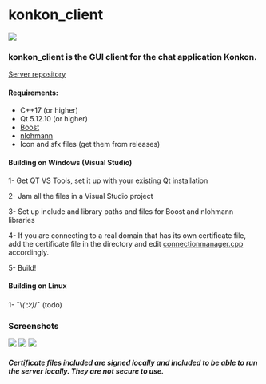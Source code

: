 # konkon_client

<img src="https://i.imgur.com/LauBN2N.png"/>

### konkon_client is the GUI client for the chat application Konkon.
[Server repository](https://github.com/emredesu/konkon_server)

#### Requirements:
* C++17 (or higher)
* Qt 5.12.10 (or higher)
* [Boost](https://www.boost.org/)
* [nlohmann](https://github.com/nlohmann/json)
* Icon and sfx files (get them from releases)

#### Building on Windows (Visual Studio)
1- Get QT VS Tools, set it up with your existing Qt installation

2- Jam all the files in a Visual Studio project

3- Set up include and library paths and files for Boost and nlohmann libraries

4- If you are connecting to a real domain that has its own certificate file, add the certificate file in the directory and edit [connectionmanager.cpp](https://github.com/emredesu/konkon_client/blob/01b166b10e96601503ce6b103ffb9d0b6c7b23ac/src/connectionmanager.cpp#L9) accordingly.

5- Build!

#### Building on Linux
1- ¯\\_(ツ)_/¯ (todo)

### Screenshots

<img src="https://i.imgur.com/bW21gBN.png">
<img src="https://i.imgur.com/rhJWsG9.png">
<img src="https://i.imgur.com/Z9JAPnO.png">

##### Certificate files included are signed locally and included to be able to run the server locally. They are not secure to use.
